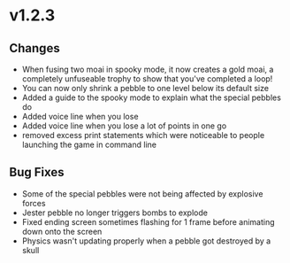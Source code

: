 # v1.2.3

## Changes
- When fusing two moai in spooky mode, it now creates a gold moai, a completely unfuseable trophy to show that you've completed a loop!
- You can now only shrink a pebble to one level below its default size
- Added a guide to the spooky mode to explain what the special pebbles do
- Added voice line when you lose
- Added voice line when you lose a lot of points in one go
- removed excess print statements which were noticeable to people launching the game in command line

## Bug Fixes
- Some of the special pebbles were not being affected by explosive forces
- Jester pebble no longer triggers bombs to explode
- Fixed ending screen sometimes flashing for 1 frame before animating down onto the screen
- Physics wasn't updating properly when a pebble got destroyed by a skull
